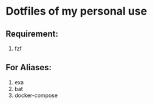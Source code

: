 # Dotfiles of my personal use

## Requirement:

1. fzf

## For Aliases:

1. exa
2. bat
3. docker-compose
